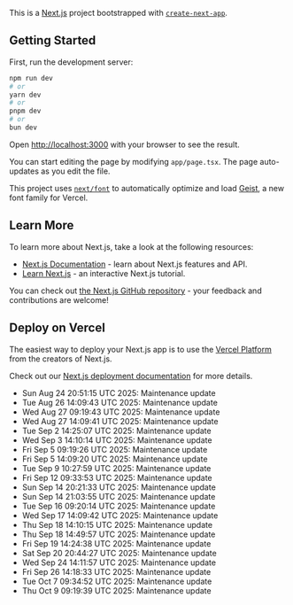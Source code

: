 This is a [Next.js](https://nextjs.org) project bootstrapped with [`create-next-app`](https://nextjs.org/docs/app/api-reference/cli/create-next-app).

## Getting Started

First, run the development server:

```bash
npm run dev
# or
yarn dev
# or
pnpm dev
# or
bun dev
```

Open [http://localhost:3000](http://localhost:3000) with your browser to see the result.

You can start editing the page by modifying `app/page.tsx`. The page auto-updates as you edit the file.

This project uses [`next/font`](https://nextjs.org/docs/app/building-your-application/optimizing/fonts) to automatically optimize and load [Geist](https://vercel.com/font), a new font family for Vercel.

## Learn More

To learn more about Next.js, take a look at the following resources:

- [Next.js Documentation](https://nextjs.org/docs) - learn about Next.js features and API.
- [Learn Next.js](https://nextjs.org/learn) - an interactive Next.js tutorial.

You can check out [the Next.js GitHub repository](https://github.com/vercel/next.js) - your feedback and contributions are welcome!

## Deploy on Vercel

The easiest way to deploy your Next.js app is to use the [Vercel Platform](https://vercel.com/new?utm_medium=default-template&filter=next.js&utm_source=create-next-app&utm_campaign=create-next-app-readme) from the creators of Next.js.

Check out our [Next.js deployment documentation](https://nextjs.org/docs/app/building-your-application/deploying) for more details.
- Sun Aug 24 20:51:15 UTC 2025: Maintenance update
- Tue Aug 26 14:09:43 UTC 2025: Maintenance update
- Wed Aug 27 09:19:43 UTC 2025: Maintenance update
- Wed Aug 27 14:09:41 UTC 2025: Maintenance update
- Tue Sep  2 14:25:07 UTC 2025: Maintenance update
- Wed Sep  3 14:10:14 UTC 2025: Maintenance update
- Fri Sep  5 09:19:26 UTC 2025: Maintenance update
- Fri Sep  5 14:09:20 UTC 2025: Maintenance update
- Tue Sep  9 10:27:59 UTC 2025: Maintenance update
- Fri Sep 12 09:33:53 UTC 2025: Maintenance update
- Sun Sep 14 20:21:33 UTC 2025: Maintenance update
- Sun Sep 14 21:03:55 UTC 2025: Maintenance update
- Tue Sep 16 09:20:14 UTC 2025: Maintenance update
- Wed Sep 17 14:09:42 UTC 2025: Maintenance update
- Thu Sep 18 14:10:15 UTC 2025: Maintenance update
- Thu Sep 18 14:49:57 UTC 2025: Maintenance update
- Fri Sep 19 14:24:38 UTC 2025: Maintenance update
- Sat Sep 20 20:44:27 UTC 2025: Maintenance update
- Wed Sep 24 14:11:57 UTC 2025: Maintenance update
- Fri Sep 26 14:18:33 UTC 2025: Maintenance update
- Tue Oct  7 09:34:52 UTC 2025: Maintenance update
- Thu Oct  9 09:19:39 UTC 2025: Maintenance update
